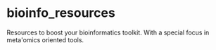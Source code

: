 # bioinfo_resources
Resources to boost your bioinformatics toolkit. With a special focus in meta'omics oriented tools. 
